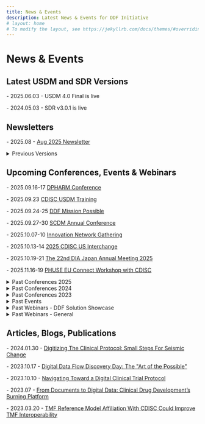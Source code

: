 ```yaml
---
title: News & Events
description: Latest News & Events for DDF Initiative
# layout: home
# To modify the layout, see https://jekyllrb.com/docs/themes/#overriding-theme-defaults
---
```

# News & Events
<p></p>
<H2>Latest USDM and SDR Versions</H2>
<p></p>
- 2025.06.03 - USDM 4.0 Final is live
<p></p>
- 2024.05.03 - SDR v3.0.1 is live
<p></p>
<p></p>
<H2>Newsletters</H2>
<p></p>
- 2025.08 - <a target="_blank" href="https://github.com/transcelerate/ddf-home/blob/main/documents/newsletters/DDF%20Newsletter%20Aug%202025.png">Aug 2025 Newsletter</a> 
<p></p>
<details>
<summary>Previous Versions</summary>
<p></p>
- 2025.06 - <a target="_blank" href="https://github.com/transcelerate/ddf-home/blob/main/documents/newsletters/DDF%20Newsletter%20Jun%202025.png">Jun 2025 Newsletter</a>
<p></p>
- 2025.04 - <a target="_blank" href="https://github.com/transcelerate/ddf-home/blob/main/documents/newsletters/DDF%20Newsletter%20Apr%202025.png">Apr 2025 Newsletter</a>
<p></p>
- 2025.02 - <a target="_blank" href="https://github.com/transcelerate/ddf-home/blob/main/documents/newsletters/DDF%20Newsletter%20Feb%202025.png">Feb 2025 Newsletter</a> 
<p></p>
- 2024.12 - <a target="_blank" href="https://github.com/transcelerate/ddf-home/blob/main/documents/newsletters/Digital%20Data%20Flow%20-%20DEC%202024%20Newsletter.png">Dec 2024 Newsletter</a> 
<p></p>
- 2024.10 - <a target="_blank" href="https://email.transceleratebiopharmainc.com/digital-data-flow-updates-from-transcelerate-biopharma-1024?ecid=ACsprvtK15Q84CU9FKRVNW-L4Kr-g-GglH-jRfJcBAcHasqnmnT08RriJyQdig4ovyVrcYg8ucPb&utm_medium=email&_hsenc=p2ANqtz--5Tm-SGasF1QJHiftEdhtldE0G-v9q03T7OtkKh99lmaOPEZpuGZfHsm-T1TKqCYpRd3Vu4j6YzRkp-4A1FVIfatWEjg&_hsmi=331144906&utm_content=331144906&utm_source=hs_email">October 2024 Newsletter</a> 
<p></p>
- 2024.08 - <a target="_blank" href="https://email.transceleratebiopharmainc.com/digital-data-flow-updates-from-transcelerate-biopharma-4?ecid=ACsprvuUcdhH8THKPHS3zrfQBaRuYMOw6JIao504rkZ8dQY9VknAlPg7pA5MTpEv3Yk7iQE_flu6&utm_source=hs_email&utm_medium=email&utm_content=322117366&_hsenc=p2ANqtz-8hNtmMDbRoxQqBV1dvoNyNQ30iqPa6Gxd4GZiM89ckdEnhczYA_Gcpl78SEk7R3ZnZWo1QRqzv6h2UCvZMABYn4Gb9iw">August 2024 Newsletter</a> 
<p></p>
- 2024.06 - <a target="_blank" href="https://email.transceleratebiopharmainc.com/digital-data-flow-updates-from-transcelerate-biopharma-1?ecid=ACsprvvbwUbJV_xJrtiTAdm6O9V4KJhc3tHfn1x1BFkN87y3onuoemeOBFCN8FuIjKR4DkVCtbr8&utm_medium=email&_hsenc=p2ANqtz-8FsQQf4dimjNnz1X3rlL5jQklAlGc5dymTIajyK2WXYOvSxfQ7Sl2JWXCbTR0JtBhFoMeFGjmBNx8PouCGNdnp9m83Qw&_hsmi=313526622&utm_content=313526622&utm_source=hs_email">June 2024 Newsletter</a> 
<p></p>
- 2024.04 - <a target="_blank" href="https://github.com/transcelerate/ddf-home/blob/main/documents/newsletters/Digital%20Data%20Flow%20-%20APR%202024%20Newsletter.png">April 2024 Newsletter</a> 
<p></p>
- 2024.03 - <a target="_blank" href="https://github.com/transcelerate/ddf-home/blob/main/documents/newsletters/Digital%20Data%20Flow%20-%20MAR%202024%20Newsletter.png">March 2024 Newsletter</a> 
<p></p>
- 2023.12 - <a target="_blank" href="https://github.com/transcelerate/ddf-home/blob/main/documents/newsletters/Digital%20Data%20Flow%20-%20DEC%202023%20Newsletter.png">December 2023 Newsletter</a>
<p></p>
- 2023.08 - <a target="_blank" href="https://github.com/transcelerate/ddf-home/blob/main/documents/newsletters/Digital%20Data%20Flow%20-%20AUG%202023%20Newsletter.png">August 2023 Newsletter</a>
<p></p>
- 2023.06 - <a target="_blank" href="https://github.com/transcelerate/ddf-home/blob/main/documents/newsletters/Digital%20Data%20Flow%20-%20JUN%202023%20Newsletter.png">June 2023 Newsletter</a>
<p></p>
- 2023.04 - <a target="_blank" href="https://github.com/transcelerate/ddf-home/blob/main/documents/newsletters/Digital%20Data%20Flow%20-%20APR%202023%20Newsletter.png">April 2023 Newsletter</a>
<p></p>
- 2023.02 - <a target="_blank" href="https://github.com/transcelerate/ddf-home/blob/main/documents/newsletters/Digital%20Data%20Flow%20-%20FEB%202023%20Newsletter.png">Feb 2023 Newsletter</a>
<p></p>
-  <a target="_blank" href="https://github.com/transcelerate/ddf-home/tree/main/documents/newsletters">Older Versions</a>
</details>
<p></p>
<H2>Upcoming Conferences, Events & Webinars</H2>
<p></p>
- 2025.09.16-17 <a target="_blank" href="https://urldefense.com/v3/__https://dpharmconference.com/registration-fees?_gl=1*5wxfoh*_gcl_au*MjEzNDI3Mzc2OC4xNzU3MDgxOTE0*_ga*Njc2MjkwNDI1LjE3NTcwODE5MTQ.*_ga_0KWDTCB44N*czE3NTcwODE5MTQkbzEkZzAkdDE3NTcwODE5MTQkajYwJGwwJGgw__;KioqKioqKg!!H9nueQsQ!5gM3Ah-U_UPR6ElHu5aORnGJSqJGKej7RLRiOpNdFyahkmZjKuSrCUS7VtCJeRMBL1TR18y0AAWLBP70-aQaUHCphi7N-dsRedhIRkw$">DPHARM Conference</a>
<p></p>
- 2025.09.23 <a target="_blank" href="https://learnstore.cdisc.org/product?catalog=USDM-TransCelerate">CDISC USDM Training</a>
<p></p>
- 2025.09.24-25 <a target="_blank" href="https://awarenessandimplementation.transceleratebiopharmainc.com/digital-data-flow-ddf-mission-possible-practical-approaches-for-protocol-digitalization">DDF Mission Possible</a>
<p></p>
- 2025.09.27-30 <a target="_blank" href="https://scdmlive.org/festival-of-opportunity-2025-program/">SCDM Annual Conference</a>
<p></p>
- 2025.10.07-10 <a target="_blank" href="https://innovationgathering.network">Innovation Network Gathering</a>
<p></p>
- 2025.10.13-14 <a target="_blank" href="https://www.cdisc.org/events/interchange/2025-cdisc-tmf-us-interchange">2025 CDISC US Interchange</a>
<p></p>
- 2025.10.19-21 <a target="_blank" href="https://www.diaglobal.org/en/conference-listing/meetings/2025/10/the-22nd-dia-japan-annual-meeting-2025?gad_source=1&gad_campaignid=22409283986&gclid=EAIaIQobChMIv9_D4b7TjwMVk0H_AR0iPTHuEAAYASAAEgJux_D_BwE">The 22nd DIA Japan Annual Meeting 2025</a>
<p></p>
- 2025.11.16-19 <a target="_blank" href="https://www.cdisc.org/events/education/external-event/2025/11/phuse-eu-connect-2025">PHUSE EU Connect Workshop with CDISC</a>
<p></p>
<details>
<summary>Past Conferences 2025</summary>
<p></p>
- 2025.06.15-19 <a target="_blank" href="https://www.diaglobal.org/Flagship/DIA-2025">DIA Global Annual Meeting 2025</a>
<p></p>
- 2025.05.14-15 <a target="_blank" href="https://www.cdisc.org/events/interchange/2025-cdisc-tmf-europe-interchange">2025 CDISC + TMF Europe Interchange</a>
<p></p>
- 2025.04.22-23 <a target="_blank" href="https://www.diaglobal.org/Conference-Listing/Meetings/2025/04/DIA-Korea-Annual-Meeting-2025-22-23-April-2025">DIA Korean Annual Meeting</a>
<p></p>
- 2025.03.16-19 <a target="_blank" href="https://www.cdisc.org/events/education/external-events/2025/03/phuse-us-connect-2025">PHUSE US Connect 2025</a>
<p></p>
- 2025.02.03-04 <a target="_blank" href="https://www.scopesummit.com/Data#4">SCOPE US 2025</a>
</details>
<details>
<summary>Past Conferences 2024</summary>
<p></p>
- 2024.11.10-13 <a target="_blank" href="https://www.phuse-events.org/attend/frontend/reg/thome.csp?pageID=28735&eventID=45&traceRedir=2">PHUSE EU Connect 2024</a>
<p></p>
- 2024.10.29-30 <a target="_blank" href="https://www.scopesummiteurope.com/__;!!H9nueQsQ!-D-aTCTA-UErzNk0kyc9cVOFzfz4kcZ7QTomLdZ8M0Bo6E2Vo8GoQJHqxXvS0xL0fBbCLXhBFh7BWsPIzJYKsz8uBMh1_VPi3fHuvHM$">Summit for Clinical Ops Executives (SCOPE) Europe</a>
<p></p>
- 2024.10.21-24 <a target="_blank" href="https://www.cdisc.org/events/interchange/2024-cdisc-tmf-us-interchange">CDISC + TMF US Interchange 2024</a>
<p></p>
- 2024.10.03-04 <a target="_blank" href="https://innovationgathering.network/">Innovation Network Gathering</a>
<p></p>
- 2024.09.26-10.02 <a target="_blank" href="https://urldefense.com/v3/__https://scdm.org/scdm-2024-annual-conference/">Society for Clinical Data Management (SCDM) 2024 Annual Conference</a>
<p></p>
- 2024.09.17-18 <a target="_blank" href="https://dpharmconference.com/overview">DPHARM Conference 2024</a>
<p></p>
- 2024.07.11 <a target="_blank" href="https://awarenessandimplementation.transceleratebiopharmainc.com/vulcan_tcb_cdisc__;!!H9nueQsQ!-D-aTCTA-UErzNk0kyc9cVOFzfz4kcZ7QTomLdZ8M0Bo6E2Vo8GoQJHqxXvS0xL0fBbCLXhBFh7BWsPIzJYKsz8uBMh1_VPitaqG53I$">Vulcan UDP (Utilizing the Digital Protocol): Collaborating to Accelerate ICH M11 and End User Value</a>
<p></p>
- 2024.07.02 <a target="_blank" href="https://www.cdisc.org/events/webinar/digital-data-flow-project-phase-4-informational-webinar">CDISC Digital Data Flow Project Phase 4 Informational Webinar</a>
<p></p>
- 2024.04.22-26 <a target="_blank" href="https://informaconnect.com/data-driven-hybrid-full-decentralized-trials/">Data Driven, Hybrid and Full Decentralized Clinical Trials 2024</a>
</details>
<details>
<summary>Past Conferences 2023</summary>
<p></p>
- 2023.11.05-08 <a target="_blank" href="https://www.cdisc.org/events/education/external-events/2023/11/phuse-eu-connect-2023">PHUSE EU Connect 2023</a>
<p></p>
- 2023.10.18-19 <a target="_blank" href="https://www.cdisc.org/events/interchange/2023-us-interchange">CDISC US Interchange 2023</a>
<p></p>
- 2023.06.25-29 <a target="_blank" href="https://www.diaglobal.org/en/flagship/dia-2023">DIA Global Annual Meeting 2023</a>
<p></p>
- 2023.04.26-27 <a target="_blank" href="https://www.cdisc.org/events/interchange/2023-europe-interchange">CDISC EU Interchange 2023</a>
<p></p>
- 2023.04.18-20 <a target="_blank" href="https://informaconnect.com/decentralized-clinical-trials/">Decentralized Clinical Trials Conference 2023</a>
<p></p>
</details>
<details>
<summary>Past Events</summary>
<p></p>
- 2024.10.10 <a target="_blank" href="https://transcelerate.github.io/ddf-home/ddf-in-action.html">DDF In Action Day 2024</a>
<p></p>
- 2023.09.19 <a target="_blank" href="https://transcelerate.github.io/ddf-home/2023_discovery_day.html">DDF Discovery Day</a>
<p></p>
- 2022.09.12 <a target="_blank" href="https://transcelerate.github.io/ddf-home/CaT_home.html">DDF Connectathon</a>
<p></p>
</details>
<details>
<summary>Past Webinars - DDF Solution Showcase</summary>
<p></p>
- 2025.07.10 <a target="_blank" href="https://www.transceleratebiopharmainc.com/events/webinar-digital-data-flow-ddf-solution-showcase-july-2025/">DDF Solution Showcase Webinar Series Jul 2025</a>
<p></p>
- 2025.03.27 <a target="_blank" href="https://www.transceleratebiopharmainc.com/events/webinar-digital-data-flow-ddf-solution-showcase-march-2025/">DDF Solution Showcase Webinar Series Mar 2025</a>
<p></p>
- 2024.12.05 <a target="_blank" href="https://www.transceleratebiopharmainc.com/events/webinar-digital-data-flow-ddf-solution-showcase-december-2024/">DDF Solution Showcase Webinar Series Dec 2024</a>
<p></p>
- 2024.09.26 <a target="_blank" href="https://www.transceleratebiopharmainc.com/events/digital-data-flow-ddf-solution-showcase-fall-2024/">DDF Solution Showcase Webinar Series Sept 2024</a>
</details>
<details>
<summary>Past Webinars - General</summary>
<p></p>
- 2025.06.25 <a target="_blank" href="https://www.transceleratebiopharmainc.com/events/webinar-whats-next-in-accelerating-ich-m11-adoption-vulcan-udp-implementation-guide/">What’s Next in Accelerating ICH M11 Adoption: Vulcan UDP Implementation Guide</a>  
<p></p>
- 2025.02.11 <a target="_blank" href="https://www.transceleratebiopharmainc.com/events/webinar-vulcan-udp-utilizing-the-digital-protocol-complementing-ich-m11-with-an-interoperable-schedule-of-activities-soa/">Vulcan UDP (Utilizing the Digital Protocol): Complimenting ICH M11 with an Interoperable Schedule of Activities (SoA)</a>  
<p></p>
- 2024.10.15 <a target="_blank" href="https://www.transceleratebiopharmainc.com/events/webinar-vulcan-udp-utilizing-the-digital-protocol-spotlight-on-connectathon-results-and-plans/">Vulcan UDP (Utilizing the Digital Protocol): Spotlight on Connectathon Results & Plans</a>  
<p></p>
- 2024.07.11 <a target="_blank" href="https://www.transceleratebiopharmainc.com/events/webinar-vulcan-udp-utilizing-the-digital-protocol-collaborating-to-accelerate-ich-m11-and-end-user-value/">Vulcan UDP (Utilizing the Digital Protocol): Collaborating to Accelerate ICH M11 and End User Value</a>  
<p></p>
- 2023.12.13 <a target="_blank" href="https://www.youtube.com/watch?v=nX86V8TJISw">DDF Modernizing Clinical Trials Using Digitized Protocol Information</a>  
<p></p>
- 2023.09.14 <a target="_blank" href="https://www.cdisc.org/events/webinar/digital-data-flow-project-phase-3-informational-webinar">Digital Data Flow Project Phase 3 Informational Webinar (CDISC)</a> 
<p></p>
- 2022.10.01 <a target="_blank" href="https://www.youtube.com/watch?v=IbmGLtfAW9o">Digital Data Flow DDF Connectathon Results and Outcomes</a>
<p></p>
- 2022.05.11 <a target="_blank" href="https://www.youtube.com/watch?v=II5Cuq4Q7QE">DDF Webinar - Cross Industry Collaboration Part 2</a>  
<p></p>
- 2022.03.01 <a target="_blank" href="https://www.youtube.com/watch?v=O6qqTSz8ls0">DDF Webinar - Cross Industry Collaboration Part 1</a>
<p></p>
- 2021.11.16 <a target="_blank" href="https://www.youtube.com/watch?v=pfTI7aBMv0Y">Digital Data Flow (DDF): Modernizing Clinical Trials by Enabling A Digital Work Flow</a>
<p></p>
- 2019.11.05 <a target="_blank" href="https://www.youtube.com/watch?v=rfFjIM9XG3o">Transforming Clinical Trial Start Up with Digital Data Flow: A Solution Framework</a>
<p></p>
</details>
<p></p>
<p></p>
<H2>Articles, Blogs, Publications</H2>
<p></p>
- 2024.01.30 -  <a target="_blank" href="https://www.clinicalleader.com/doc/digitizing-the-clinical-protocol-small-steps-for-seismic-change-0001">Digitizing The Clinical Protocol: Small Steps For Seismic Change</a>
<p></p>
- 2023.10.17 - <a target="_blank" href="https://www.transceleratebiopharmainc.com/digital-data-flow-discovery-day-the-art-of-the-possible/">Digital Data Flow Discovery Day: The "Art of the Possible"</a>
<p></p>
- 2023.10.10 - <a target="_blank" href="https://www.appliedclinicaltrialsonline.com/view/navigating-toward-a-digital-clinical-trial-protocol">Navigating Toward a Digital Clinical Trial Protocol</a>
<p></p>
- 2023.07 - <a target="_blank" href="https://globalforum.diaglobal.org/issue/july-2023/from-documents-to-digital-data-clinical-drug-developments-burning-platform/">From Documents to Digital Data: Clinical Drug Development’s Burning Platform</a>
<p></p>
- 2023.03.20 - <a target="_blank" href="https://www.clinicalleader.com/doc/tmf-reference-model-affiliation-with-cdisc-could-improve-tmf-interoperability-0001">TMF Reference Model Affiliation With CDISC Could Improve TMF Interoperability</a>
<p></p>



